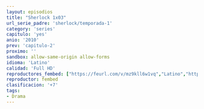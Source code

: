 ```yaml
---
layout: episodios
title: "Sherlock 1x03"
url_serie_padre: 'sherlock/temporada-1'
category: 'series'
capitulo: 'yes'
anio: '2010'
prev: 'capitulo-2'
proximo: ''
sandbox: allow-same-origin allow-forms
idioma: 'Latino'
calidad: 'Full HD'
reproductores_fembed: ["https://feurl.com/v/mz9kll6w1vq","Latino","https://feurl.com/v/4d9j2eq1yv1","Latino","https://myurlshort.live/v/mj3r0s54wp-1enk","Latino"]
reproductor: fembed
clasificacion: '+7'
tags:
- Drama
---
```












